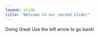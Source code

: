 ```yaml
---
layout: slide
title: "Welcome to our second slide!"
---
```

Doing Great
Use the left arrow to go back!
